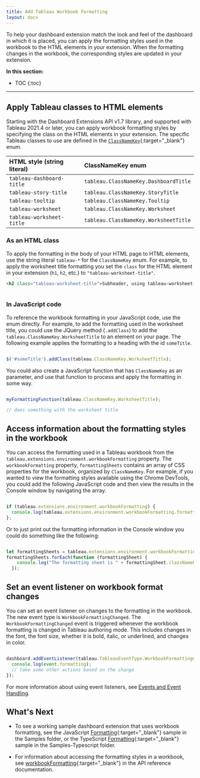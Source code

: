 ```yaml
---
title: Add Tableau Workbook Formatting
layout: docs
---
```


To help your dashboard extension match the look and feel of the dashboard in which it is placed, you can apply the formatting styles used in the workbook to the HTML elements in your extension. When the formatting changes in the workbook, the corresponding styles are updated in your extension.

**In this section:**
 
* TOC
{:toc}

----


## Apply Tableau classes to HTML elements

Starting with the Dashboard Extensions API v1.7 library, and supported with Tableau 2021.4 or later, you can apply workbook formatting styles by specifying the class on the HTML elements in your extension. The specific Tableau classes to use are defined in the [`ClassNameKey`]({{site.baseurl}}/docs/enums/tableau.classnamekey.html){:target="_blank"} enum.

| HTML style (string literal) | ClassNameKey enum|
| :------------  | :---------- |
| `tableau-dashboard-title` | `tableau.ClassNameKey.DashboardTitle` |
| `tableau-story-title` | `tableau.ClassNameKey.StoryTitle` |
| `tableau-tooltip` | `tableau.ClassNameKey.Tooltip` |
| `tableau-worksheet` | `tableau.ClassNameKey.Worksheet` |
| `tableau-worksheet-title` | `tableau.ClassNameKey.WorksheetTitle` |


### As an HTML class

To apply the formatting in the body of your HTML page to HTML elements, use the string literal `tableau-*` for the `ClassNameKey` enum. For example, to apply the worksheet title formatting you set the `class` for the HTML element in your extension (`h1`, `h2`, etc.) to `"tableau-worksheet-title"`.  

```html
<h2 class="tableau-worksheet-title">Subheader, using tableau-worksheet-title class</h2>
     
```

### In JavaScript code

To reference the workbook formatting in your JavaScript code, use the enum directly. For example, to add the formatting used in the worksheet title, you could use the JQuery method (`.addClass`) to add the `tableau.ClassNameKey.WorksheetTitle` to an element on your page. The following example applies the formatting to a heading with the id `someTitle`.

```javascript

$('#someTitle').addClass(tableau.ClassNameKey.WorksheetTitle);

```

You could also create a JavaScript function that has `ClassNameKey` as an parameter, and use that function to process and apply the formatting in some way.

```javascript

myFormattingFunction(tableau.ClassNameKey.WorksheetTitle); 

// does something with the worksheet title

```

## Access information about the formatting styles in the workbook

You can access the formatting used in a Tableau workbook from the `tableau.extensions.environment.workbookFormatting` property. The `workbookFormatting` property, `formattingSheets` contains an array of CSS properties for the workbook, organized by `ClassNameKey`.  For example, if you wanted to view the formatting styles available using the Chrome DevTools, you could add the following JavaScript code and then view the results in the Console window by navigating the array. 

```javascript

if (tableau.extensions.environment.workbookFormatting) {
  console.log(tableau.extensions.environment.workbookFormatting.formattingSheets);
};

```

Or to just print out the formatting information in the Console window you could do something like the following:

```javascript

let formattingSheets = tableau.extensions.environment.workbookFormatting.formattingSheets;
formattingSheets.forEach(function (formattingSheet) {
    console.log("The formatting sheet is " + formattingSheet.classNameKey + " " + JSON.stringify(formattingSheet.cssProperties));
  });

```

## Set an event listener on workbook format changes

You can set an event listener on changes to the formatting in the workbook. The new event type is `WorkbookFormattingChanged`. The `WorkbookFormattingChanged` event is triggered whenever the workbook formatting is changed in Tableau authoring mode. This includes changes in the font, the font size, whether it is bold, italic, or underlined, and changes in color. 

```javascript

dashboard.addEventListener(tableau.TableauEventType.WorkbookFormattingChanged, (event) => {
  console.log(event.formatting);
  // take some other actions based on the change 
});

```

For more information about using event listeners, see [Events and Event Handling]({{site.baseurl}}/docs/trex_events.html).

## What's Next

* To see a working sample dashboard extension that uses workbook formatting, see the JavaScript [Formatting](https://github.com/tableau/extensions-api/tree/main/Samples/Dashboard/Formatting){:target="_blank"} sample in the Samples folder, or the TypeScript [Formatting](https://github.com/tableau/extensions-api/tree/main/Samples-Typescript/Dashboard/Formatting){:target="_blank"} sample in the Samples-Typescript folder.

* For information about accessing the formatting styles in a workbook, see [workbookFormatting]({{site.baseurl}}/docs/interfaces/environment.html#workbookformatting){:target="_blank"} in the API reference documentation.
